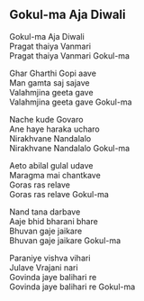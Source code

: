 ## Gokul-ma Aja Diwali


Gokul-ma Aja Diwali  
Pragat thaiya Vanmari  
Pragat thaiya Vanmari Gokul-ma

Ghar Gharthi Gopi aave  
Man gamta saj sajave  
Valahmjina geeta gave  
Valahmjina geeta gave Gokul-ma

Nache kude Govaro  
Ane haye haraka ucharo  
Nirakhvane Nandalalo  
Nirakhvane Nandalalo Gokul-ma

Aeto abilal gulal udave  
Maragma mai chantkave  
Goras ras relave  
Goras ras relave Gokul-ma

Nand tana darbave  
Aaje bhid bharani bhare  
Bhuvan gaje jaikare  
Bhuvan gaje jaikare Gokul-ma

Paraniye vishva vihari  
Julave Vrajani nari  
Govinda jaye balihari re  
Govinda jaye balihari re Gokul-ma

